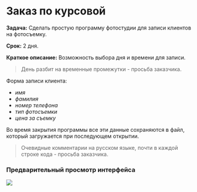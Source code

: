 # Заказ по курсовой

**Задача:** Сделать простую программу фотостудии для записи клиентов на фотосъемку.

**Срок:** 2 дня.

**Краткое описание:** Возможность выбора дня и времени для записи.
>День разбит на временные промежутки - просьба заказчика.

Форма записи клиента:

- *имя*
- *фамилия*
- *номер телефона*
- *тип фотосъемки*
- *цена за съемку*

Во время закрытия программы все эти данные сохраняются в файл, 
который загружается при последующем открытии.

>Очевидные комментарии на русском языке, почти в каждой строке кода - просьба заказчика.

### Предварительный просмотр интерфейса

![](https://i.ibb.co/mqG5JPJ/Course-Preview.jpg)
